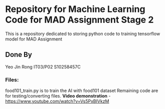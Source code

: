 # Repository for Machine Learning Code for MAD Assignment Stage 2

This is a repository dedicated to storing python code to training tensorflow model for MAD Assignment

## Done By
Yeo Jin Rong IT03/P02 S10258457C

### Files:
food101_train.py is to train the AI with food101 dataset
Remaining code are for testing/converting files.
**Video demonstration** - https://www.youtube.com/watch?v=Vs5PxBIVkzM
